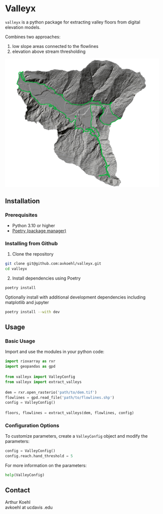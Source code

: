 # Valleyx

`valleyx` is a python package for extracting valley floors from digital elevation models.

Combines two approaches:
1. low slope areas connected to the flowlines
2. elevation above stream thresholding 

![map of extracted valley floor](/img/result.png)

## Installation

### Prerequisites

- Python 3.10 or higher
- [Poetry (package manager)](https://python-poetry.org/)

### Installing from Github

1. Clone the repository
```bash
git clone git@github.com:avkoehl/valleyx.git
cd valleyx
```

2. Install dependencies using Poetry
```bash
poetry install
```

Optionally install with additional development dependencies including
matplotlib and jupyter
```bash
poetry install --with dev
```

## Usage

### Basic Usage
Import and use the modules in your python code:

```python
import rioxarray as rxr
import geopandas as gpd

from valleyx import ValleyConfig
from valleyx import extract_valleys

dem = rxr.open_rasterio('path/to/dem.tif')
flowlines = gpd.read_file('path/to/flowlines.shp')
config = ValleyConfig()

floors, flowlines = extract_valleys(dem, flowlines, config)
```

### Configuration Options

To customize parameters, create a `ValleyConfig` object and modify the
parameters:

```python
config = ValleyConfig()
config.reach.hand_threshold = 5
```

For more information on the parameters:
```python
help(ValleyConfig)
```


## Contact

Arthur Koehl  
avkoehl at ucdavis .edu
